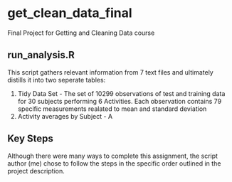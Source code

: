 # get_clean_data_final
Final Project for Getting and Cleaning Data course

## run_analysis.R

This script gathers relevant information from 7 text files and ultimately distills it into two seperate tables:

1. Tidy Data Set - The set of 10299 observations of test and training data for 30 subjects performing 6 Activities. Each observation contains 79 specific measurements realated to mean and standard deviation
2. Activity averages by Subject - A

## Key Steps

Although there were many ways to complete this assignment, the script author (me) chose to follow the steps in the specific order outlined in the project description.
